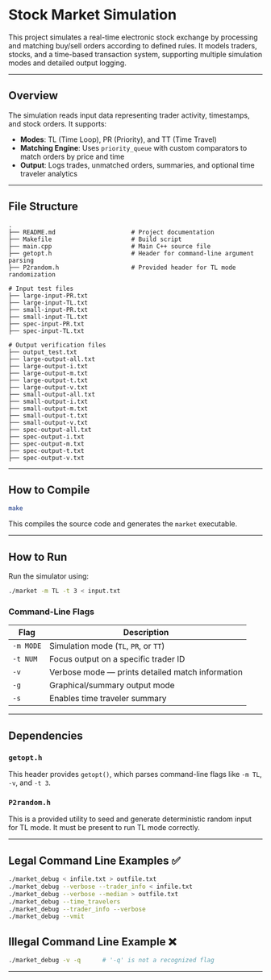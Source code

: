 # Stock Market Simulation

This project simulates a real-time electronic stock exchange by processing and matching buy/sell orders according to defined rules. It models traders, stocks, and a time-based transaction system, supporting multiple simulation modes and detailed output logging.

---

## Overview

The simulation reads input data representing trader activity, timestamps, and stock orders. It supports:

- **Modes**: TL (Time Loop), PR (Priority), and TT (Time Travel)
- **Matching Engine**: Uses `priority_queue` with custom comparators to match orders by price and time
- **Output**: Logs trades, unmatched orders, summaries, and optional time traveler analytics

---

## File Structure

```
.
├── README.md                     # Project documentation
├── Makefile                      # Build script
├── main.cpp                      # Main C++ source file
├── getopt.h                      # Header for command-line argument parsing
├── P2random.h                    # Provided header for TL mode randomization

# Input test files
├── large-input-PR.txt
├── large-input-TL.txt
├── small-input-PR.txt
├── small-input-TL.txt
├── spec-input-PR.txt
├── spec-input-TL.txt

# Output verification files
├── output_test.txt
├── large-output-all.txt
├── large-output-i.txt
├── large-output-m.txt
├── large-output-t.txt
├── large-output-v.txt
├── small-output-all.txt
├── small-output-i.txt
├── small-output-m.txt
├── small-output-t.txt
├── small-output-v.txt
├── spec-output-all.txt
├── spec-output-i.txt
├── spec-output-m.txt
├── spec-output-t.txt
├── spec-output-v.txt
```

---

## How to Compile

```bash
make
```

This compiles the source code and generates the `market` executable.

---

## How to Run

Run the simulator using:

```bash
./market -m TL -t 3 < input.txt
```

### Command-Line Flags

| Flag        | Description                                      |
|-------------|--------------------------------------------------|
| `-m MODE`   | Simulation mode (`TL`, `PR`, or `TT`)            |
| `-t NUM`    | Focus output on a specific trader ID             |
| `-v`        | Verbose mode — prints detailed match information |
| `-g`        | Graphical/summary output mode                    |
| `-s`        | Enables time traveler summary                    |

---

## Dependencies

### `getopt.h`

This header provides `getopt()`, which parses command-line flags like `-m TL`, `-v`, and `-t 3`.

### `P2random.h`

This is a provided utility to seed and generate deterministic random input for TL mode. It must be present to run TL mode correctly.

---

## Legal Command Line Examples ✅

```bash
./market_debug < infile.txt > outfile.txt
./market_debug --verbose --trader_info < infile.txt
./market_debug --verbose --median > outfile.txt
./market_debug --time_travelers
./market_debug --trader_info --verbose
./market_debug --vmit
```

## Illegal Command Line Example ❌

```bash
./market_debug -v -q      # '-q' is not a recognized flag
```

---


